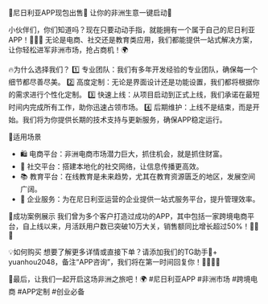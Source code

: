 🌟尼日利亚APP现包出售🎉 让你的非洲生意一键启动🚀

小伙伴们，你们知道吗？现在只要动动手指，就能拥有一个属于自己的尼日利亚APP！💸💸💸 无论是电商、社交还是教育类应用，我们都能提供一站式解决方案，让你轻松进军非洲市场，抢占商机！🌍

🔥为什么选择我们？
1️⃣ 专业团队：我们有多年开发经验的专业团队，确保每一个细节都尽善尽美。
2️⃣ 高度定制：无论是界面设计还是功能设置，我们都将根据你的需求进行个性化定制。
3️⃣ 快速上线：从项目启动到正式上线，我们承诺在最短时间内完成所有工作，助你迅速占领市场。
4️⃣ 后期维护：上线不是结束，而是开始。我们将为你提供长期的技术支持与更新服务，确保APP稳定运行。

🎯适用场景
- 🛍️ 电商平台：非洲电商市场潜力巨大，抓住机会，就是抓住财富。
- 👥 社交平台：搭建本地化的社交网络，让信息传播更高效。
- 📚 教育平台：在线教育是未来趋势，尤其在教育资源匮乏的地区，发展空间广阔。
- 💼 企业服务：为在尼日利亚运营的企业提供一站式服务平台，提升管理效率。

🌈成功案例展示
我们曾为多个客户打造过成功的APP，其中包括一家跨境电商平台，自上线以来，月活跃用户数已突破10万大关，销售额同比增长超过50%！🚀🚀🚀

💡如何购买
想要了解更多详情或直接下单？请添加我们的TG助手💪+ yuanhou2048，备注“APP咨询”，我们将在第一时间回复你！👩‍💻👨‍💻

💌最后，让我们一起开启这场非洲之旅吧！🌍
#尼日利亚APP #非洲市场 #跨境电商 #APP定制 #创业必备